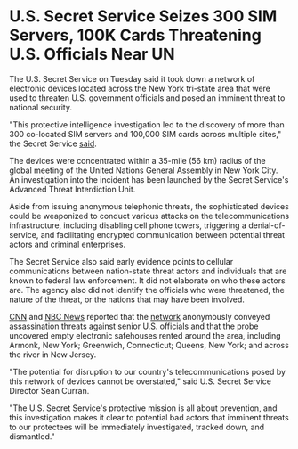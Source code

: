 # U.S. Secret Service Seizes 300 SIM Servers, 100K Cards Threatening U.S. Officials Near UN

[](https://blogger.googleusercontent.com/img/b/R29vZ2xl/AVvXsEixeu37lL22sPnYhdiM%5F5-D-Lihlza-gAEkWEe%5FsLqDytglogJB1lVDkBr2W87r8HNS6asH-TfqFzhHOHIfjVbbEDbtl-YLAkjoCLl%5FItjGAatv9GpC%5FepDLJ-FHgwjsHCkpX8Ggjf2X8ac9YqHiecSeNl4ejNMwT6ey5L%5FSrAv6LGlAfQbTazQeAK9IJkN/s728-rw-e365/sim.jpg)

The U.S. Secret Service on Tuesday said it took down a network of electronic devices located across the New York tri-state area that were used to threaten U.S. government officials and posed an imminent threat to national security.

"This protective intelligence investigation led to the discovery of more than 300 co-located SIM servers and 100,000 SIM cards across multiple sites," the Secret Service [said](https://www.secretservice.gov/newsroom/releases/2025/09/us-secret-service-dismantles-imminent-telecommunications-threat-new-york).

The devices were concentrated within a 35-mile (56 km) radius of the global meeting of the United Nations General Assembly in New York City. An investigation into the incident has been launched by the Secret Service's Advanced Threat Interdiction Unit.

Aside from issuing anonymous telephonic threats, the sophisticated devices could be weaponized to conduct various attacks on the telecommunications infrastructure, including disabling cell phone towers, triggering a denial-of-service, and facilitating encrypted communication between potential threat actors and criminal enterprises.

[](https://thehackernews.uk/exec-guide-d)

The Secret Service also said early evidence points to cellular communications between nation-state threat actors and individuals that are known to federal law enforcement. It did not elaborate on who these actors are. The agency also did not identify the officials who were threatened, the nature of the threat, or the nations that may have been involved.

[CNN](https://edition.cnn.com/2025/09/23/us/swatting-investigation-server-network-discovered) and [NBC News](https://www.nbcnews.com/politics/national-security/secret-service-agents-dismantle-system-used-convey-assassination-threa-rcna233115) reported that the [network](https://www.nytimes.com/2025/09/23/us/politics/secret-service-sim-cards-servers-un.html) anonymously conveyed assassination threats against senior U.S. officials and that the probe uncovered empty electronic safehouses rented around the area, including Armonk, New York; Greenwich, Connecticut; Queens, New York; and across the river in New Jersey.

"The potential for disruption to our country's telecommunications posed by this network of devices cannot be overstated," said U.S. Secret Service Director Sean Curran.

"The U.S. Secret Service's protective mission is all about prevention, and this investigation makes it clear to potential bad actors that imminent threats to our protectees will be immediately investigated, tracked down, and dismantled."
